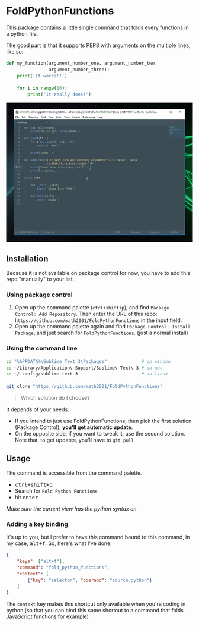 # FoldPythonFunctions

This package contains a little single command that folds every functions in a python file.

The good part is that it supports PEP8 with arguments on the multiple lines, like so:

```python
def my_function(argument_number_one, argument_number_two,
                argument_number_three):
    print('It works!!')

    for i in range(10):
        print('It really does!')
```

![Example of folding with this package - FoldPythonFunctions - through the command palette of Sublime Text](fold-python-functions.gif)

## Installation

Because it is not available on package control for now, you have to add this repo "manually" to your list.

### Using package control

1. Open up the command palette (`ctrl+shift+p`), and find `Package Control: Add Repository`. Then enter the URL of this repo: `https://github.com/math2001/FoldPythonFunctions` in the input field.
2. Open up the command palette again and find `Package Control: Install Package`, and just search for `FoldPythonFunctions`. (just a normal install)

### Using the command line

```bash
cd "%APPDATA%\Sublime Text 3\Packages"             # on window
cd ~/Library/Application\ Support/Sublime\ Text\ 3 # on mac
cd ~/.config/sublime-text-3                        # on linux

git clone "https://github.com/math2001/FoldPythonFunctions"
```

> Which solution do I choose?

It depends of your needs:

- If you intend to just use FoldPythonFunctions, then pick the first solution (Package Control), **you'll get automatic update**.
- On the opposite side, if you want to tweak it, use the second solution. Note that, to get updates, you'll have to `git pull`

## Usage


The command is accessible from the command palette. 

- <kbd>ctrl+shift+p</kbd>
- Search for `Fold Python Functions`
- hit <kbd>enter</kbd>

*Make sure the current view has the python syntax on*


### Adding a key binding

It's up to you, but I prefer to have this command bound to this command, in my case, <kbd>alt+f</kbd>. So, here's what I've done:


```json
{
    "keys": ["alt+f"],
    "command": "fold_python_functions",
    "context": [
        {"key": "selector", "operand": "source.python"}
    ]
}
```

The `context` key makes this shortcut only available when you're coding in python (so that you can bind this same shortcut to a command that folds JavaScript functions for example)
